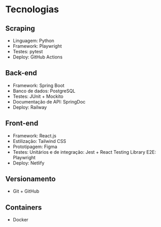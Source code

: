 # Tecnologias

## Scraping
- Linguagem: Python
- Framework: Playwright
- Testes: pytest
- Deploy: GitHub Actions

## Back-end
- Framework: Spring Boot
- Banco de dados: PostgreSQL
- Testes: JUnit + Mockito
- Documentação de API: SpringDoc
- Deploy: Railway

## Front-end
- Framework: React.js
- Estilização: Tailwind CSS
- Prototipagem: Figma
- Testes:
     Unitários e de integração: Jest + React Testing Library
     E2E: Playwright
- Deploy: Netlify

## Versionamento
- Git + GitHub

## Containers
- Docker
